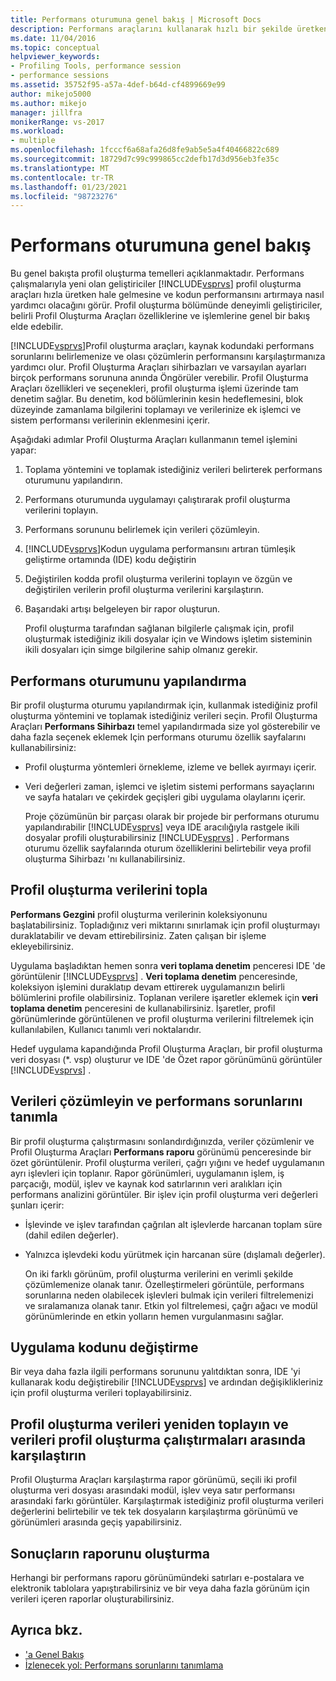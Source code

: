 ```yaml
---
title: Performans oturumuna genel bakış | Microsoft Docs
description: Performans araçlarını kullanarak hızlı bir şekilde üretken olma ve zeni kodunun performansını artırma hakkında bilgi edinin.
ms.date: 11/04/2016
ms.topic: conceptual
helpviewer_keywords:
- Profiling Tools, performance session
- performance sessions
ms.assetid: 35752f95-a57a-4def-b64d-cf4899669e99
author: mikejo5000
ms.author: mikejo
manager: jillfra
monikerRange: vs-2017
ms.workload:
- multiple
ms.openlocfilehash: 1fcccf6a68afa26d8fe9ab5e5a4f40466822c689
ms.sourcegitcommit: 18729d7c99c999865cc2defb17d3d956eb3fe35c
ms.translationtype: MT
ms.contentlocale: tr-TR
ms.lasthandoff: 01/23/2021
ms.locfileid: "98723276"
---
```

# <a name="performance-session-overview"></a>Performans oturumuna genel bakış
Bu genel bakışta profil oluşturma temelleri açıklanmaktadır. Performans çalışmalarıyla yeni olan geliştiriciler [!INCLUDE[vsprvs](../code-quality/includes/vsprvs_md.md)] profil oluşturma araçları hızla üretken hale gelmesine ve kodun performansını artırmaya nasıl yardımcı olacağını görür. Profil oluşturma bölümünde deneyimli geliştiriciler, belirli Profil Oluşturma Araçları özelliklerine ve işlemlerine genel bir bakış elde edebilir.

 [!INCLUDE[vsprvs](../code-quality/includes/vsprvs_md.md)]Profil oluşturma araçları, kaynak kodundaki performans sorunlarını belirlemenize ve olası çözümlerin performansını karşılaştırmanıza yardımcı olur. Profil Oluşturma Araçları sihirbazları ve varsayılan ayarları birçok performans sorununa anında Öngörüler verebilir. Profil Oluşturma Araçları özellikleri ve seçenekleri, profil oluşturma işlemi üzerinde tam denetim sağlar. Bu denetim, kod bölümlerinin kesin hedeflemesini, blok düzeyinde zamanlama bilgilerini toplamayı ve verilerinize ek işlemci ve sistem performansı verilerinin eklenmesini içerir.

 Aşağıdaki adımlar Profil Oluşturma Araçları kullanmanın temel işlemini yapar:

1. Toplama yöntemini ve toplamak istediğiniz verileri belirterek performans oturumunu yapılandırın.

2. Performans oturumunda uygulamayı çalıştırarak profil oluşturma verilerini toplayın.

3. Performans sorununu belirlemek için verileri çözümleyin.

4. [!INCLUDE[vsprvs](../code-quality/includes/vsprvs_md.md)]Kodun uygulama performansını artıran tümleşik geliştirme ortamında (IDE) kodu değiştirin

5. Değiştirilen kodda profil oluşturma verilerini toplayın ve özgün ve değiştirilen verilerin profil oluşturma verilerini karşılaştırın.

6. Başarıdaki artışı belgeleyen bir rapor oluşturun.

   Profil oluşturma tarafından sağlanan bilgilerle çalışmak için, profil oluşturmak istediğiniz ikili dosyalar için ve Windows işletim sisteminin ikili dosyaları için simge bilgilerine sahip olmanız gerekir.

## <a name="configure-the-performance-session"></a>Performans oturumunu yapılandırma
 Bir profil oluşturma oturumu yapılandırmak için, kullanmak istediğiniz profil oluşturma yöntemini ve toplamak istediğiniz verileri seçin. Profil Oluşturma Araçları **Performans Sihirbazı** temel yapılandırmada size yol gösterebilir ve daha fazla seçenek eklemek Için performans oturumu özellik sayfalarını kullanabilirsiniz:

- Profil oluşturma yöntemleri örnekleme, izleme ve bellek ayırmayı içerir.

- Veri değerleri zaman, işlemci ve işletim sistemi performans sayaçlarını ve sayfa hataları ve çekirdek geçişleri gibi uygulama olaylarını içerir.

  Proje çözümünün bir parçası olarak bir projede bir performans oturumu yapılandırabilir [!INCLUDE[vsprvs](../code-quality/includes/vsprvs_md.md)] veya IDE aracılığıyla rastgele ikili dosyalar profili oluşturabilirsiniz [!INCLUDE[vsprvs](../code-quality/includes/vsprvs_md.md)] . Performans oturumu özellik sayfalarında oturum özelliklerini belirtebilir veya profil oluşturma Sihirbazı 'nı kullanabilirsiniz.

## <a name="collect-profiling-data"></a>Profil oluşturma verilerini topla
 **Performans Gezgini** profil oluşturma verilerinin koleksiyonunu başlatabilirsiniz. Topladığınız veri miktarını sınırlamak için profil oluşturmayı duraklatabilir ve devam ettirebilirsiniz. Zaten çalışan bir işleme ekleyebilirsiniz.

 Uygulama başladıktan hemen sonra **veri toplama denetim** penceresi IDE 'de görüntülenir [!INCLUDE[vsprvs](../code-quality/includes/vsprvs_md.md)] . **Veri toplama denetim** penceresinde, koleksiyon işlemini duraklatıp devam ettirerek uygulamanızın belirli bölümlerini profile olabilirsiniz. Toplanan verilere işaretler eklemek için **veri toplama denetim** penceresini de kullanabilirsiniz. İşaretler, profil görünümlerinde görüntülenen ve profil oluşturma verilerini filtrelemek için kullanılabilen, Kullanıcı tanımlı veri noktalarıdır.

 Hedef uygulama kapandığında Profil Oluşturma Araçları, bir profil oluşturma veri dosyası (*. vsp) oluşturur ve IDE 'de Özet rapor görünümünü görüntüler [!INCLUDE[vsprvs](../code-quality/includes/vsprvs_md.md)] .

## <a name="analyze-the-data-and-identify-performance-issues"></a>Verileri çözümleyin ve performans sorunlarını tanımla
 Bir profil oluşturma çalıştırmasını sonlandırdığınızda, veriler çözümlenir ve Profil Oluşturma Araçları **Performans raporu** görünümü penceresinde bir özet görüntülenir. Profil oluşturma verileri, çağrı yığını ve hedef uygulamanın ayrı işlevleri için toplanır. Rapor görünümleri, uygulamanın işlem, iş parçacığı, modül, işlev ve kaynak kod satırlarının veri aralıkları için performans analizini görüntüler. Bir işlev için profil oluşturma veri değerleri şunları içerir:

- İşlevinde ve işlev tarafından çağrılan alt işlevlerde harcanan toplam süre (dahil edilen değerler).

- Yalnızca işlevdeki kodu yürütmek için harcanan süre (dışlamalı değerler).

  On iki farklı görünüm, profil oluşturma verilerini en verimli şekilde çözümlemenize olanak tanır. Özelleştirmeleri görüntüle, performans sorunlarına neden olabilecek işlevleri bulmak için verileri filtrelemenizi ve sıralamanıza olanak tanır. Etkin yol filtrelemesi, çağrı ağacı ve modül görünümlerinde en etkin yolların hemen vurgulanmasını sağlar.

## <a name="modify-the-application-code"></a>Uygulama kodunu değiştirme
 Bir veya daha fazla ilgili performans sorununu yalıtdıktan sonra, IDE 'yi kullanarak kodu değiştirebilir [!INCLUDE[vsprvs](../code-quality/includes/vsprvs_md.md)] ve ardından değişiklikleriniz için profil oluşturma verileri toplayabilirsiniz.

## <a name="collect-profiling-data-again-and-compare-the-data-between-the-profiling-runs"></a>Profil oluşturma verileri yeniden toplayın ve verileri profil oluşturma çalıştırmaları arasında karşılaştırın
 Profil Oluşturma Araçları karşılaştırma rapor görünümü, seçili iki profil oluşturma veri dosyası arasındaki modül, işlev veya satır performansı arasındaki farkı görüntüler. Karşılaştırmak istediğiniz profil oluşturma verileri değerlerini belirtebilir ve tek tek dosyaların karşılaştırma görünümü ve görünümleri arasında geçiş yapabilirsiniz.

## <a name="generate-a-report-of-the-results"></a>Sonuçların raporunu oluşturma
 Herhangi bir performans raporu görünümündeki satırları e-postalara ve elektronik tablolara yapıştırabilirsiniz ve bir veya daha fazla görünüm için verileri içeren raporlar oluşturabilirsiniz.

## <a name="see-also"></a>Ayrıca bkz.
- ['a Genel Bakış](../profiling/overviews-performance-tools.md)
- [İzlenecek yol: Performans sorunlarını tanımlama](beginners-guide-to-cpu-sampling.md)
